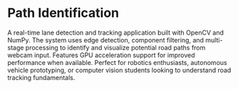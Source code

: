 # Path Identification
 A real-time lane detection and tracking application built with OpenCV and NumPy. The system uses edge detection, component filtering, and multi-stage processing to identify and visualize potential road paths from webcam input. Features GPU acceleration support for improved performance when available. Perfect for robotics enthusiasts, autonomous vehicle prototyping, or computer vision students looking to understand road tracking fundamentals.
